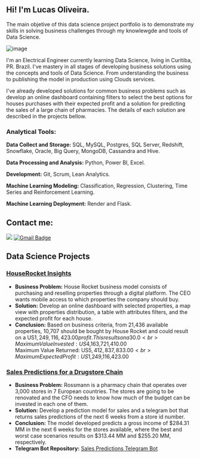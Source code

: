 ## Hi! I'm Lucas Oliveira.
The main objetive of this data science project portfolio is to demonstrate my skills in solving business challenges through my knowlewgde and tools of Data Science.

![image](https://user-images.githubusercontent.com/102837116/210411085-2a630185-a46c-46c1-81c7-88764b5d8c9a.png)

I'm an Electrical Engineer currently learning Data Science, living in Curitiba, PR. Brazil. I've mastery in all stages of developing business solutions using the concepts and tools of Data Science. From understanding the business to publishing the model in production using Clouds services.

I've already developed solutions for common business problems such as develop an online dashboard containing filters to select the best options for houses purchases with their expected profit and a solution for predicting the sales of a large chain of pharmacies.
The details of each solution are described in the projects bellow.

### Analytical Tools:
**Data Collect and Storage:** SQL, MySQL, Postgres, SQL Server, Redshift, Snowflake, Oracle, Big Query, MongoDB, Cassandra and Hive.

**Data Processing and Analysis:** Python, Power BI, Excel.

**Development:** Git, Scrum, Lean Analytics.

**Machine Learning Modeling:** Classification, Regression, Clustering, Time Series and Reinforcement Learning.

**Machine Learning Deployment:** Render and Flask.

## Contact me:
[<img src="https://img.shields.io/badge/linkedin-%230077B5.svg?&style=for-the-badge&logo=linkedin&logoColor=white" />](https://www.linkedin.com/in/lucas-oliveira-zng/)
[![Gmail Badge](https://img.shields.io/badge/Gmail-D14836?style=for-the-badge&logo=gmail&logoColor=white&link=mailto:lucasoliveira194@gmail.com)](mailto:lucasoliveira194@gmail.com)

## Data Science Projects

### [HouseRocket Insights](https://github.com/LucasZng/HouseRocket_Data_Analysis)
* **Business Problem:** House Rocket business model consists of purchasing and reselling properties through a digital platform. The CEO wants mobile access to which properties the company should buy.
* **Solution:** Develop an online dashboard with selected properties, a map view with properties distribution, a table with attributes filters, and the expected profit for each house.
* **Conclusion:** Based on business criteria, from 21,436 available properties, 10,707 should be bought by House Rocket and could result on a US$1,249,116,423.00 profit. This results on a 30.0 % gross revenue.
<br>Maximum Value Invested: US$4,163,721,410.00<br>
Maximum Value Returned: US$5,412,837,833.00<br>
Maximum Expected Profit: US$1,249,116,423.00<br>

### [Sales Predictions for a Drugstore Chain](https://github.com/LucasZng/Rossmann_Sales_Predict)
* **Business Problem:** Rossmann is a pharmacy chain that operates over 3,000 stores in 7 European countries. The stores are going to be renovated and the CFO needs to know how much of the budget can be invested in each one of them.
* **Solution:** Develop a prediction model for sales and a telegram bot that returns sales predictions of the next 6 weeks from a store id number.
* **Conclusion:** The model developed predicts a gross income of $284.31 MM in the next 6 weeks for the stores available, where the best and worst case scenarios results on $313.44 MM and $255.20 MM, respectively. 
* **Telegram Bot Repository:** [Sales Predictions Telegram Bot](https://github.com/LucasZng/Rossmann_Bot)

